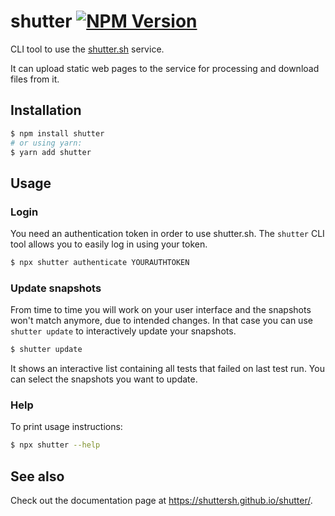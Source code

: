 # shutter [![NPM Version](https://img.shields.io/npm/v/shutter.svg)](https://www.npmjs.com/package/shutter)

CLI tool to use the [shutter.sh](https://shutter.sh/) service.

It can upload static web pages to the service for processing and download files from it.

## Installation

```sh
$ npm install shutter
# or using yarn:
$ yarn add shutter
```

## Usage

### Login

You need an authentication token in order to use shutter.sh. The `shutter` CLI tool allows you to easily log in using your token.

```sh
$ npx shutter authenticate YOURAUTHTOKEN
```

### Update snapshots

From time to time you will work on your user interface and the snapshots won't match anymore, due to intended changes. In that case you can use `shutter update` to interactively update your snapshots.

```sh
$ shutter update
```

It shows an interactive list containing all tests that failed on last test run. You can select the snapshots you want to update.

### Help

To print usage instructions:

```sh
$ npx shutter --help
```

## See also

Check out the documentation page at <https://shuttersh.github.io/shutter/>.
